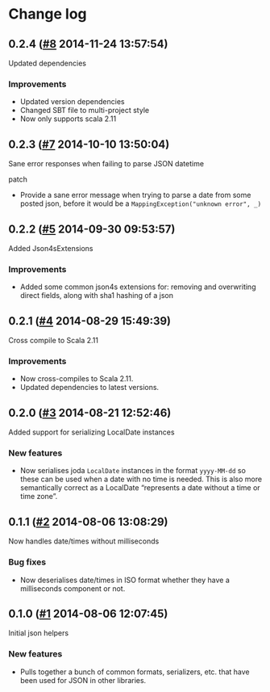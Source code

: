 # Change log

## 0.2.4 ([#8](https://git.mobcastdev.com/Platform/common-json/pull/8) 2014-11-24 13:57:54)

Updated dependencies

### Improvements

- Updated version dependencies
- Changed SBT file to multi-project style
- Now only supports scala 2.11

## 0.2.3 ([#7](https://git.mobcastdev.com/Platform/common-json/pull/7) 2014-10-10 13:50:04)

Sane error responses when failing to parse JSON datetime

patch

- Provide a sane error message when trying to parse a date from some posted json, before it would be a `MappingException("unknown error", _)`



## 0.2.2 ([#5](https://git.mobcastdev.com/Platform/common-json/pull/5) 2014-09-30 09:53:57)

Added Json4sExtensions

### Improvements

* Added some common json4s extensions for: removing and overwriting direct fields, along with sha1 hashing of a json

## 0.2.1 ([#4](https://git.mobcastdev.com/Platform/common-json/pull/4) 2014-08-29 15:49:39)

Cross compile to Scala 2.11

### Improvements

- Now cross-compiles to Scala 2.11.
- Updated dependencies to latest versions.

## 0.2.0 ([#3](https://git.mobcastdev.com/Platform/common-json/pull/3) 2014-08-21 12:52:46)

Added support for serializing LocalDate instances

### New features

- Now serialises joda `LocalDate` instances in the format `yyyy-MM-dd`
so these can be used when a date with no time is needed. This is also
more semantically correct as a LocalDate “represents a date without a
time or time zone”.

## 0.1.1 ([#2](https://git.mobcastdev.com/Platform/common-json/pull/2) 2014-08-06 13:08:29)

Now handles date/times without milliseconds

### Bug fixes

- Now deserialises date/times in ISO format whether they have a
milliseconds component or not.

## 0.1.0 ([#1](https://git.mobcastdev.com/Platform/common-json/pull/1) 2014-08-06 12:07:45)

Initial json helpers

### New features

- Pulls together a bunch of common formats, serializers, etc. that have been used for JSON in other libraries.


